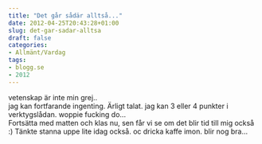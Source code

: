```yaml
---
title: "Det går sådär alltså..."
date: 2012-04-25T20:43:28+01:00
slug: det-gar-sadar-alltsa
draft: false
categories:
- Allmänt/Vardag
tags:
- blogg.se
- 2012
---
```

vetenskap är inte min grej..  
jag kan fortfarande ingenting. Ärligt talat. jag kan 3 eller 4 punkter i verktygslådan. woppie fucking do...  
Fortsätta med matten och klas nu, sen får vi se om det blir tid till mig också :) Tänkte stanna uppe lite idag också. oc dricka kaffe imon. blir nog bra...